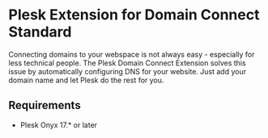 # Plesk Extension for Domain Connect Standard

Connecting domains to your webspace is not always easy - especially for less technical people. The Plesk Domain Connect Extension solves this issue by automatically configuring DNS for your website. Just add your domain name and let Plesk do the rest for you.

## Requirements

   * Plesk Onyx 17.* or later
